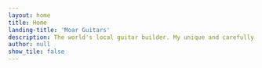 ```yaml
---
layout: home
title: Home
landing-title: 'Moar Guitars'
description: The world's local guitar builder. My unique and carefully hand-crafted guitars are played on stages all around the world, but each one starts its journey from my workshop in Copenhagen, Denmark.
author: null
show_tile: false
---
```

